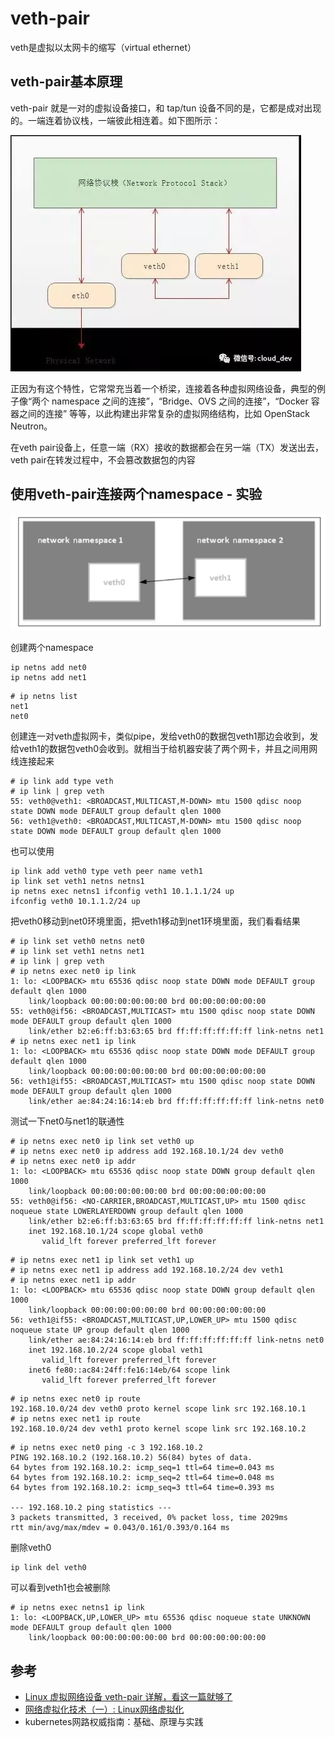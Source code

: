# veth-pair

veth是虚拟以太网卡的缩写（virtual ethernet）

## veth-pair基本原理

veth-pair 就是一对的虚拟设备接口，和 tap/tun 设备不同的是，它都是成对出现的。一端连着协议栈，一端彼此相连着。如下图所示：

![](/static/images/2208/p016.png)

正因为有这个特性，它常常充当着一个桥梁，连接着各种虚拟网络设备，典型的例子像“两个 namespace 之间的连接”，“Bridge、OVS 之间的连接”，“Docker 容器之间的连接” 等等，以此构建出非常复杂的虚拟网络结构，比如 OpenStack Neutron。

在veth pair设备上，任意一端（RX）接收的数据都会在另一端（TX）发送出去，veth pair在转发过程中，不会篡改数据包的内容

## 使用veth-pair连接两个namespace - 实验

![](/static/images/2211/p005.jpeg)

创建两个namespace

```
ip netns add net0
ip netns add net1
```

```
# ip netns list
net1
net0
```

创建连一对veth虚拟网卡，类似pipe，发给veth0的数据包veth1那边会收到，发给veth1的数据包veth0会收到。就相当于给机器安装了两个网卡，并且之间用网线连接起来

```
# ip link add type veth
# ip link | grep veth
55: veth0@veth1: <BROADCAST,MULTICAST,M-DOWN> mtu 1500 qdisc noop state DOWN mode DEFAULT group default qlen 1000
56: veth1@veth0: <BROADCAST,MULTICAST,M-DOWN> mtu 1500 qdisc noop state DOWN mode DEFAULT group default qlen 1000
```

也可以使用

```
ip link add veth0 type veth peer name veth1
ip link set veth1 netns netns1
ip netns exec netns1 ifconfig veth1 10.1.1.1/24 up
ifconfig veth0 10.1.1.2/24 up
```

把veth0移动到net0环境里面，把veth1移动到net1环境里面，我们看看结果

```
# ip link set veth0 netns net0
# ip link set veth1 netns net1
# ip link | grep veth
# ip netns exec net0 ip link
1: lo: <LOOPBACK> mtu 65536 qdisc noop state DOWN mode DEFAULT group default qlen 1000
    link/loopback 00:00:00:00:00:00 brd 00:00:00:00:00:00
55: veth0@if56: <BROADCAST,MULTICAST> mtu 1500 qdisc noop state DOWN mode DEFAULT group default qlen 1000
    link/ether b2:e6:ff:b3:63:65 brd ff:ff:ff:ff:ff:ff link-netns net1
# ip netns exec net1 ip link
1: lo: <LOOPBACK> mtu 65536 qdisc noop state DOWN mode DEFAULT group default qlen 1000
    link/loopback 00:00:00:00:00:00 brd 00:00:00:00:00:00
56: veth1@if55: <BROADCAST,MULTICAST> mtu 1500 qdisc noop state DOWN mode DEFAULT group default qlen 1000
    link/ether ae:84:24:16:14:eb brd ff:ff:ff:ff:ff:ff link-netns net0
```

测试一下net0与net1的联通性

```
# ip netns exec net0 ip link set veth0 up
# ip netns exec net0 ip address add 192.168.10.1/24 dev veth0
# ip netns exec net0 ip addr
1: lo: <LOOPBACK> mtu 65536 qdisc noop state DOWN group default qlen 1000
    link/loopback 00:00:00:00:00:00 brd 00:00:00:00:00:00
55: veth0@if56: <NO-CARRIER,BROADCAST,MULTICAST,UP> mtu 1500 qdisc noqueue state LOWERLAYERDOWN group default qlen 1000
    link/ether b2:e6:ff:b3:63:65 brd ff:ff:ff:ff:ff:ff link-netns net1
    inet 192.168.10.1/24 scope global veth0
       valid_lft forever preferred_lft forever
```

```
# ip netns exec net1 ip link set veth1 up
# ip netns exec net1 ip address add 192.168.10.2/24 dev veth1
# ip netns exec net1 ip addr
1: lo: <LOOPBACK> mtu 65536 qdisc noop state DOWN group default qlen 1000
    link/loopback 00:00:00:00:00:00 brd 00:00:00:00:00:00
56: veth1@if55: <BROADCAST,MULTICAST,UP,LOWER_UP> mtu 1500 qdisc noqueue state UP group default qlen 1000
    link/ether ae:84:24:16:14:eb brd ff:ff:ff:ff:ff:ff link-netns net0
    inet 192.168.10.2/24 scope global veth1
       valid_lft forever preferred_lft forever
    inet6 fe80::ac84:24ff:fe16:14eb/64 scope link
       valid_lft forever preferred_lft forever
```

```
# ip netns exec net0 ip route
192.168.10.0/24 dev veth0 proto kernel scope link src 192.168.10.1
# ip netns exec net1 ip route
192.168.10.0/24 dev veth1 proto kernel scope link src 192.168.10.2
```

```
# ip netns exec net0 ping -c 3 192.168.10.2
PING 192.168.10.2 (192.168.10.2) 56(84) bytes of data.
64 bytes from 192.168.10.2: icmp_seq=1 ttl=64 time=0.043 ms
64 bytes from 192.168.10.2: icmp_seq=2 ttl=64 time=0.048 ms
64 bytes from 192.168.10.2: icmp_seq=3 ttl=64 time=0.393 ms

--- 192.168.10.2 ping statistics ---
3 packets transmitted, 3 received, 0% packet loss, time 2029ms
rtt min/avg/max/mdev = 0.043/0.161/0.393/0.164 ms
```

删除veth0

```
ip link del veth0
```

可以看到veth1也会被删除

```
# ip netns exec netns1 ip link
1: lo: <LOOPBACK,UP,LOWER_UP> mtu 65536 qdisc noqueue state UNKNOWN mode DEFAULT group default qlen 1000
    link/loopback 00:00:00:00:00:00 brd 00:00:00:00:00:00
```

## 参考

- [Linux 虚拟网络设备 veth-pair 详解，看这一篇就够了](https://www.cnblogs.com/bakari/p/10613710.html)
- [网络虚拟化技术（一）: Linux网络虚拟化](https://blog.kghost.info/2013/03/01/linux-network-emulator/)
- kubernetes网路权威指南：基础、原理与实践